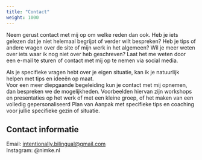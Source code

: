 ```yaml
---
title: "Contact"
weight: 1000
---
```


Neem gerust contact met mij op om welke reden dan ook. Heb je iets gelezen dat je niet helemaal begrijpt of verder wilt bespreken? Heb je tips of andere vragen over de site of mijn werk in het algemeen? Wil je meer weten over iets waar ik nog niet over heb geschreven? Laat het me weten door een e-mail te sturen of contact met mij op te nemen via social media.

Als je specifieke vragen hebt over je eigen situatie, kan ik je natuurlijk helpen met tips en ideeën op maat.  
Voor een meer diepgaande begeleiding kun je contact met mij opnemen, dan bespreken we de mogelijkheden. Voorbeelden hiervan zijn workshops en presentaties op het werk of met een kleine groep, of het maken van een volledig gepersonaliseerd Plan van Aanpak met specifieke tips en coaching voor jullie specifieke gezin of situatie.

## Contact informatie

Email: intentionally.bilingual@gmail.com  
Instagram: @nimke.nl
